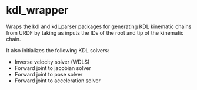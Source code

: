 kdl_wrapper
===========

Wraps the kdl and kdl_parser packages for generating KDL kinematic chains from URDF
by taking as inputs the IDs of the root and tip of the kinematic chain.

It also initializes the following KDL solvers:
 - Inverse velocity solver (WDLS)
 - Forward joint to jacobian solver
 - Forward joint to pose solver
 - Forward joint to acceleration solver
